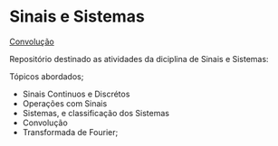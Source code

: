 # Sinais e Sistemas

[Convolução](https://github.com/rafaelfigueredog/SignalsAndSystems/blob/master/convolution.gif)

Repositório destinado as atividades da diciplina de Sinais e Sistemas: 

Tópicos abordados;

- Sinais Continuos e Discrétos
- Operações com Sinais
- Sistemas, e classificação dos Sistemas
- Convolução
- Transformada de Fourier;
